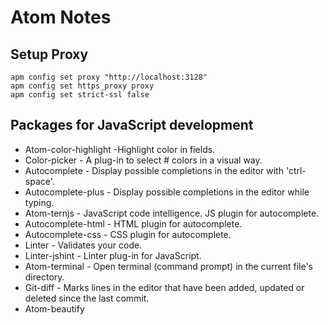 ﻿
# Atom Notes

## Setup Proxy
```
apm config set proxy "http://localhost:3128"
apm config set https_proxy proxy
apm config set strict-ssl false
```

## Packages for JavaScript development
- Atom-color-highlight -Highlight color in fields.
- Color-picker - A plug-in to select # colors in a visual way.
- Autocomplete - Display possible completions in the editor with 'ctrl-space'.
- Autocomplete-plus - Display possible completions in the editor while typing.
- Atom-ternjs - JavaScript code intelligence. JS plugin for autocomplete.
- Autocomplete-html - HTML plugin for autocomplete.
- Autocomplete-css - CSS plugin for autocomplete.
- Linter - Validates your code.
- Linter-jshint - Linter plug-in for JavaScript.
- Atom-terminal - Open terminal (command prompt) in the current file's directory.
- Git-diff - Marks lines in the editor that have been added, updated or deleted since the last commit.
- Atom-beautify
